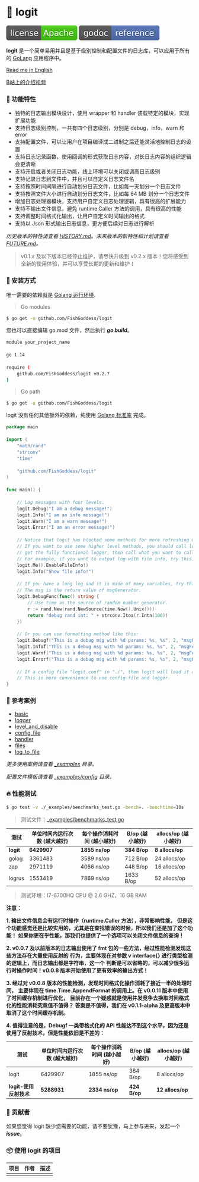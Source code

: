 # 📝 logit

[![License](_icon/license.svg)](https://www.apache.org/licenses/LICENSE-2.0.html)
[![Go Doc](_icon/godoc.svg)](https://pkg.go.dev/github.com/FishGoddess/logit?tab=doc)


**logit** 是一个简单易用并且是基于级别控制和配置文件的日志库，可以应用于所有的 [GoLang](https://golang.org) 应用程序中。

[Read me in English](./README.en.md)

[B站上的介绍视频](https://www.bilibili.com/video/BV14t4y1y7rF)

### 🥇 功能特性

* 独特的日志输出模块设计，使用 wrapper 和 handler 装载特定的模块，实现扩展功能
* 支持日志级别控制，一共有四个日志级别，分别是 debug，info，warn 和 error
* 支持配置文件，可以让用户在项目编译成二进制之后还能灵活地控制日志的设置
* 支持日志记录函数，使用回调的形式获取日志内容，对长日志内容的组织逻辑会更清晰
* 支持开启或者关闭日志功能，线上环境可以关闭或调高日志级别
* 支持记录日志到文件中，并且可以自定义日志文件名
* 支持按照时间间隔进行自动划分日志文件，比如每一天划分一个日志文件
* 支持按照文件大小进行自动划分日志文件，比如每 64 MB 划分一个日志文件
* 增加日志处理器模块，支持用户自定义日志处理逻辑，具有很高的扩展能力
* 支持不输出文件信息，避免 runtime.Caller 方法的调用，具有很高的性能
* 支持调整时间格式化输出，让用户自定义时间输出的格式
* 支持以 Json 形式输出日志信息，更方便后续对日志进行解析

_历史版本的特性请查看 [HISTORY.md](./HISTORY.md)。未来版本的新特性和计划请查看 [FUTURE.md](./FUTURE.md)。_

> v0.1.x 及以下版本已经停止维护，请尽快升级到 v0.2.x 版本！您将感受到全新的使用体验，并可以享受长期的更新和维护！

### 🚀 安装方式

唯一需要的依赖就是 [Golang 运行环境](https://golang.org).

> Go modules

```bash
$ go get -u github.com/FishGoddess/logit
```

您也可以直接编辑 go.mod 文件，然后执行 _**go build**_。

```bash
module your_project_name

go 1.14

require (
    github.com/FishGoddess/logit v0.2.7
)
```

> Go path

```bash
$ go get -u github.com/FishGoddess/logit
```

logit 没有任何其他额外的依赖，纯使用 [Golang 标准库](https://golang.org) 完成。

```go
package main

import (
	"math/rand"
	"strconv"
	"time"

	"github.com/FishGoddess/logit"
)

func main() {

	// Log messages with four levels.
	logit.Debug("I am a debug message!")
	logit.Info("I am an info message!")
	logit.Warn("I am a warn message!")
	logit.Error("I am an error message!")

	// Notice that logit has blocked some methods for more refreshing method list.
	// If you want to use some higher level methods, you should call logit.Me() to
	// get the fully functional logger, then call what you want to call.
	// For example, if you want to output log with file info, try this:
	logit.Me().EnableFileInfo()
	logit.Info("Show file info!")

	// If you have a long log and it is made of many variables, try this:
	// The msg is the return value of msgGenerator.
	logit.DebugFunc(func() string {
		// Use time as the source of random number generator.
		r := rand.New(rand.NewSource(time.Now().Unix()))
		return "debug rand int: " + strconv.Itoa(r.Intn(100))
	})

	// Or you can use formatting method like this:
	logit.Debugf("This is a debug msg with %d params: %s, %s", 2, "msgFormat", "msgParams")
	logit.Infof("This is a debug msg with %d params: %s, %s", 2, "msgFormat", "msgParams")
	logit.Warnf("This is a debug msg with %d params: %s, %s", 2, "msgFormat", "msgParams")
	logit.Errorf("This is a debug msg with %d params: %s, %s", 2, "msgFormat", "msgParams")

	// If a config file "logit.conf" in "./", then logit will load it automatically.
	// This is more convenience to use config file and logger.
}
```

### 📖 参考案例

* [basic](./_examples/basic.go)
* [logger](./_examples/logger.go)
* [level_and_disable](./_examples/level_and_disable.go)
* [config_file](./_examples/config_file.go)
* [handler](./_examples/handler.go)
* [files](./_examples/files.go)
* [log_to_file](./_examples/log_to_file.go)

_更多使用案例请查看 [_examples](./_examples) 目录。_

_配置文件模板请查看 [_examples/config](./_examples/config) 目录。_

### 🔥 性能测试

```bash
$ go test -v ./_examples/benchmarks_test.go -bench=. -benchtime=10s
```

> 测试文件：[_examples/benchmarks_test.go](./_examples/benchmarks_test.go)

| 测试 | 单位时间内运行次数 (越大越好) |  每个操作消耗时间 (越小越好) | B/op (越小越好) | allocs/op (越小越好) |
| -----------|--------|-------------|-------------|-------------|
| **logit** | **6429907** | **1855 ns/op** | **384 B/op** | **8 allocs/op** |
| golog | 3361483 | 3589 ns/op | 712 B/op | 24 allocs/op |
| zap | 2971119 | 4066 ns/op | 448 B/op | 16 allocs/op |
| logrus | 1553419 | 7869 ns/op | 1633 B/op | 52 allocs/op |

> 测试环境：I7-6700HQ CPU @ 2.6 GHZ，16 GB RAM

**注意：**

**1. 输出文件信息会有运行时操作（runtime.Caller 方法），非常影响性能，**
**但是这个功能感觉还是比较实用的，尤其是在查找错误的时候，所以我们还是加了这个功能！**
**如果你更在乎性能，那我们也提供了一个选项可以关闭文件信息的查询！**

**2. v0.0.7 及以前版本的日志输出使用了 fmt 包的一些方法，经过性能检测发现这些方法存在大量使用反射的**
**行为，主要体现在对参数 v interface{} 进行类型检测的逻辑上，而日志输出都是字符串，这一个**
**判断是可以省略的，可以减少很多运行时操作时间！v0.0.8 版本开始使用了更有效率的输出方式！**

**3. 经过对 v0.0.8 版本的性能检测，发现时间格式化操作消耗了接近一半的处理时间，**
**主要体现在 time.Time.AppendFormat 的调用上。在 v0.0.11 版本中使用了时间缓存机制进行优化，**
**目前存在一个疑惑就是使用并发竞争去换取时间格式化的性能消耗究竟值不值得？**
**答案是不值得，我们在 v0.1.1-alpha 及更高版本中取消了这个时间缓存机制。**

**4. 值得注意的是，Debugf 一类带格式化的 API 性能达不到这个水平，因为还是使用了反射技术，但是性能依旧是不差的：**

| 测试 | 单位时间内运行次数 (越大越好) |  每个操作消耗时间 (越小越好) | B/op (越小越好) | allocs/op (越小越好) |
| -----------|--------|-------------|-------------|-------------|
| logit | 6429907 | 1855 ns/op | 384 B/op | 8 allocs/op |
| **logit-使用反射技术** | **5288931** | **2334 ns/op** | **424 B/op** | **12 allocs/op** |

### 👥 贡献者

如果您觉得 logit 缺少您需要的功能，请不要犹豫，马上参与进来，发起一个 _**issue**_。

### 📦 使用 logit 的项目

| 项目 | 作者 | 描述 |
| -----------|--------|-------------|
|  |  |  |

